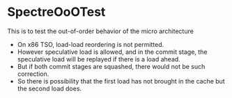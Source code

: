 # SpectreOoOTest
This is to test the out-of-order behavior of the micro architecture
- On x86 TSO, load-load reordering is not permitted.
- However speculative load is allowed, and in the commit stage, the speculative load will be replayed if there is a load ahead.
- But if both commit stages are squashed, there would not be such correction.
- So there is possibility that the first load has not brought
in the cache but the second load does.
